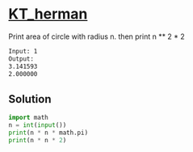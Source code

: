 # [KT_herman](https://open.kattis.com/problems/herman)

Print area of circle with radius n. then print n ** 2 * 2

```txt
Input: 1
Output:
3.141593
2.000000
```

## Solution

```py
import math
n = int(input())
print(n * n * math.pi)
print(n * n * 2)
```
